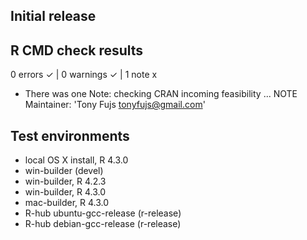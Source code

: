 ## Initial release

## R CMD check results

0 errors ✓ | 0 warnings ✓ | 1 note x

* There was one Note:
checking CRAN incoming feasibility ... NOTE
Maintainer: 'Tony Fujs <tonyfujs@gmail.com>'

## Test environments

- local OS X install, R 4.3.0
- win-builder (devel)
- win-builder, R 4.2.3
- win-builder, R 4.3.0
- mac-builder, R 4.3.0
- R-hub ubuntu-gcc-release (r-release)
- R-hub debian-gcc-release (r-release)
